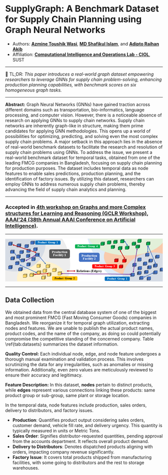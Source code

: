 # SupplyGraph: A Benchmark Dataset for Supply Chain Planning using Graph Neural Networks
- Authors: [**Azmine Toushik Wasi**](https://azminewasi.github.io/), [**MD Shafikul Islam**](https://www.linkedin.com/in/md-shafikul-islam-sohan/), and [**Adipto Raihan Akib**](https://www.linkedin.com/in/adipto-raihan-akib-739729117/) 
- Affiliation: [**Computational Intelligence and Operations Lab - CIOL**](https://ciol-sust.github.io/), SUST

---

📌 TL;DR: *This paper introduces a real-world graph dataset empowering researchers to leverage GNNs for supply chain problem-solving, enhancing production planning capabilities, with benchmark scores on six homogeneous graph tasks.*

---

**Abstract:** Graph Neural Networks (GNNs) have gained traction across different domains such as transportation, bio-informatics, language processing, and computer vision. However, there is a noticeable absence of research on applying GNNs to supply chain networks. Supply chain networks are inherently graph-like in structure, making them prime candidates for applying GNN methodologies. This opens up a world of possibilities for optimizing, predicting, and solving even the most complex supply chain problems. A major setback in this approach lies in the absence of real-world benchmark datasets to facilitate the research and resolution of supply chain problems using GNNs. To address the issue, we present a real-world benchmark dataset for temporal tasks, obtained from one of the leading FMCG companies in Bangladesh, focusing on supply chain planning for production purposes. The dataset includes temporal data as node features to enable sales predictions, production planning, and the identification of factory issues. By utilizing this dataset, researchers can employ GNNs to address numerous supply chain problems, thereby advancing the field of supply chain analytics and planning.

---

### Accepted in [4th workshop on Graphs and more Complex structures for Learning and Reasoning (GCLR Workshop)](https://sites.google.com/view/gclr2024/), [AAAI'24 (38th Annual AAAI Conference on Artificial Intelligence)](https://aaai.org/aaai-conference/).

---

![](fig\1-formulation.png)

---

## Data Collection

We obtained data from the central database system of one of the biggest and most prominent FMCG (Fast Moving Consumer Goods) companies in Bangladesh. We reorganize it for temporal graph utilization, extracting nodes and features. We are unable to publish the actual product names, product codes, and the name of the company, as doing so could potentially compromise the competitive standing of the concerned company. Table \ref{tab:datasets} summarizes the dataset information.

**Quality Control:** Each individual node, edge, and node feature undergoes a thorough manual examination and validation process. This involves scrutinizing the data for any irregularities, such as anomalies or missing information. Additionally, even zero values are meticulously reviewed to ensure their accuracy and legitimacy.

**Feature Description:** In this dataset, **nodes** pertain to distinct products, while **edges** represent various connections linking these products: same product group or sub-group, same plant or storage location.

In the temporal data, node features include production, sales orders, delivery to distributors, and factory issues.

- **Production**: Quantifies product output considering sales orders, customer demand, vehicle fill rate, and delivery urgency. This quantity is typically measured in units or Metric Tons.
- **Sales Order**: Signifies distributor-requested quantities, pending approval from the accounts department. It reflects overall product demand.
- **Delivery to Distributors**: Denotes dispatched products aligning with orders, impacting company revenue significantly.
- **Factory Issue**: It covers total products shipped from manufacturing facilities, with some going to distributors and the rest to storage warehouses. 
